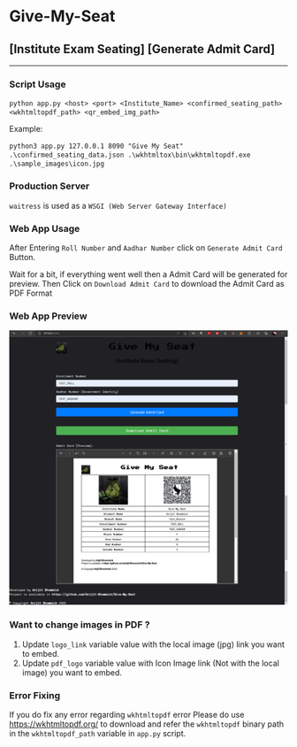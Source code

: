 # Give-My-Seat
## [Institute Exam Seating] [Generate Admit Card]
---

### Script Usage

```
python app.py <host> <port> <Institute_Name> <confirmed_seating_path> <wkhtmltopdf_path> <qr_embed_img_path>
```

Example:

```
python3 app.py 127.0.0.1 8090 "Give My Seat" .\confirmed_seating_data.json .\wkhtmltox\bin\wkhtmltopdf.exe .\sample_images\icon.jpg
```

### Production Server
`waitress` is used as a `WSGI (Web Server Gateway Interface)` 

### Web App Usage

After Entering `Roll Number` and `Aadhar Number`
click on `Generate Admit Card` Button.

Wait for a bit, if everything went well then a Admit Card will be generated for preview.
Then Click on `Download Admit Card` to download the Admit Card as PDF Format


### Web App Preview

<!-- ![screenshot1](sample_images/generate_admit_card_webapp_screenshot1.png)
![screenshot2](sample_images/generate_admit_card_webapp_screenshot2.png) -->
![Webapp](sample_images/Give-My-Seat_Exam_Seating_Webapp.jpg)

### Want to change images in PDF ?

1. Update `logo_link` variable value with the local image (jpg) link you want to embed.
2. Update `pdf_logo` variable value with Icon Image link (Not with the local image) you want to embed.

### Error Fixing
If you do fix any error regarding `wkhtmltopdf` error
Please do use https://wkhtmltopdf.org/ to download
and refer the `wkhtmltopdf` binary path in the `wkhtmltopdf_path` variable in `app.py` script.
